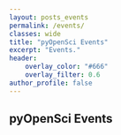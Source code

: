 ```yaml
---
layout: posts_events
permalink: /events/
classes: wide
title: "pyOpenSci Events"
excerpt: "Events."
header:
    overlay_color: "#666"
    overlay_filter: 0.6
author_profile: false
---
```


## pyOpenSci Events

<!--
{% comment %}
{% include base_path %}
{% include group-by-array collection=site.posts field="categories" %}

{% for category in group_names %}
  {% assign posts = group_items[forloop.index0] %}
  <h2 id="{{ category | slugify }}" class="archive__subtitle">{{ category }}</h2>
  {% for post in posts %}
    {% include archive-single.html %}
  {% endfor %}
{% endfor %}
{% endcomment %}

{% include base_path %}

{% for post in site.posts %}
  {% include archive-single.html %}
{% endfor %} -->
